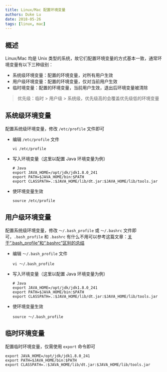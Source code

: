 ```yaml
---
title: Linux/Mac 配置环境变量
authors: Duke Lu
date: 2018-05-26
tags: [linux, mac]
---
```


## 概述

Linux/Mac 均是 Unix 类型的系统，故它们配置环境变量的方式基本一致，通常环境变量有以下三种级别：

- 系统级环境变量：配置的环境变量，对所有用户生效
- 用户级环境变量：配置的环境变量，仅对当前用户生效
- 临时境变量：配置的环境变量，当前用户生效，退出后环境变量被清除

> 优先级：临时 > 用户级 > 系统级，优先级高的会覆盖优先级低的环境变量

## 系统级环境变量

配置系统级环境变量，修改 `/etc/profile` 文件即可

- 编辑 `/etc/profile` 文件
  ```
  vi /etc/profile  
  ```
- 写入环境变量（这里以配置 Java 环境变量为例）
  ```
  # Java
  export JAVA_HOME=/opt/jdk/jdk1.8.0_241
  export PATH=$JAVA_HOME/bin:$PATH
  export CLASSPATH=.:$JAVA_HOME/lib/dt.jar:$JAVA_HOME/lib/tools.jar  
  ```

- 使环境变量生效
  ```
  source /etc/profile  
  ```
  
## 用户级环境变量
配置系统级环境变量，修改 `～/.bash_profile` 或 `～/.bashrc` 文件即可，`.bash_profile` 和 `.bashrc` 有什么不用可以参考这篇文章：[关于“.bash_profile”和“.bashrc”区别的总结](https://blog.csdn.net/sch0120/article/details/70256318)

- 编辑 `～/.bash_profile` 文件
  ```
  vi ～/.bash_profile
  ```
- 写入环境变量（这里以配置 Java 环境变量为例）
  ```
  # Java
  export JAVA_HOME=/opt/jdk/jdk1.8.0_241
  export PATH=$JAVA_HOME/bin:$PATH
  export CLASSPATH=.:$JAVA_HOME/lib/dt.jar:$JAVA_HOME/lib/tools.jar  
  ```

- 使环境变量生效
  ```
  source ～/.bash_profile
  ```

## 临时环境变量
配置临时环境变量，仅需使用 `export` 命令即可
```
export JAVA_HOME=/opt/jdk/jdk1.8.0_241
export PATH=$JAVA_HOME/bin:$PATH
export CLASSPATH=.:$JAVA_HOME/lib/dt.jar:$JAVA_HOME/lib/tools.jar  
```
